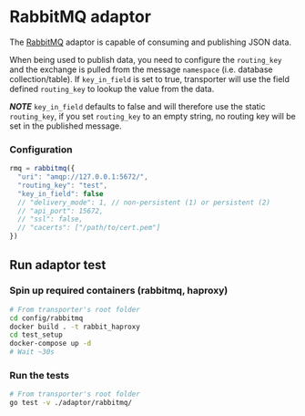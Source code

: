 # RabbitMQ adaptor

The [RabbitMQ](http://www.rabbitmq.com/) adaptor is capable of consuming and publishing JSON data.

When being used to publish data, you need to configure the `routing_key` and the exchange is pulled
from the message `namespace` (i.e. database collection/table). If `key_in_field` is set to true,
transporter will use the field defined `routing_key` to lookup the value from the data.

***NOTE***
`key_in_field` defaults to false and will therefore use the static `routing_key`, if you
set `routing_key` to an empty string, no routing key will be set in the published message.

### Configuration

```javascript
rmq = rabbitmq({
  "uri": "amqp://127.0.0.1:5672/",
  "routing_key": "test",
  "key_in_field": false
  // "delivery_mode": 1, // non-persistent (1) or persistent (2)
  // "api_port": 15672,
  // "ssl": false,
  // "cacerts": ["/path/to/cert.pem"]
})
```

## Run adaptor test

### Spin up required containers (rabbitmq, haproxy)

```sh
# From transporter's root folder
cd config/rabbitmq
docker build . -t rabbit_haproxy
cd test_setup
docker-compose up -d
# Wait ~30s
```

### Run the tests

```sh
# From transporter's root folder
go test -v ./adaptor/rabbitmq/
```
